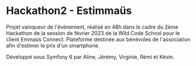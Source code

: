 # Hackathon2 - Estimmaüs

Projet vainqueur de l'évènement, réalisé en 48h dans le cadre du 2ème Hackathon de la session de février 2023 de la Wild Code School pour le client Emmaüs Connect.
Plateforme destinée aux bénévoles de l'association afin d'estimer le prix d'un smartphone.

Développé sous Symfony 6 par Aline, Jérémy, Virginie, Rémi et Kévin.
